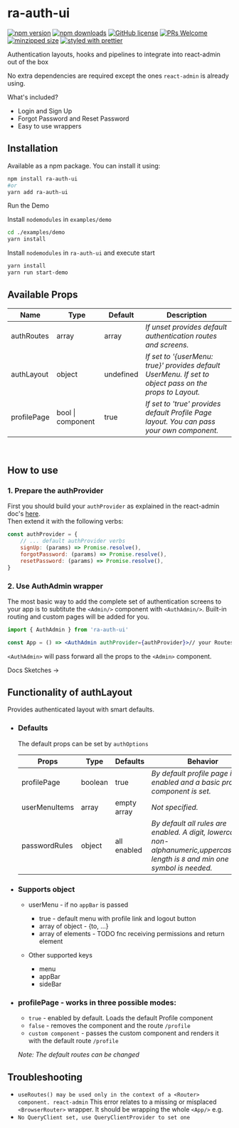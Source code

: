 # ra-auth-ui
[![npm version](https://img.shields.io/npm/v/ra-auth-ui.svg)](https://www.npmjs.com/package/ra-auth-ui)
[![npm downloads](https://img.shields.io/npm/dm/ra-auth-ui.svg)](https://www.npmjs.com/package/ra-auth-ui)
[![GitHub license](https://img.shields.io/github/license/ValentinnDimitroff/ra-auth-ui.svg)](https://github.com/ValentinnDimitroff/ra-auth-ui/blob/master/LICENSE)
[![PRs Welcome](https://img.shields.io/badge/PRs-welcome-green.svg)](https://github.com/ValentinnDimitroff/ra-auth-ui/)
[![minzipped size](https://badgen.net/bundlephobia/minzip/ra-auth-ui)](https://bundlephobia.com/result?p=ra-auth-ui)
[![styled with prettier](https://img.shields.io/badge/styled_with-prettier-ff69b4.svg)](https://github.com/prettier/prettier)
[](https://status.david-dm.org/gh/ValentinnDimitroff/ra-auth-ui.svg)

Authentication layouts, hooks and pipelines to integrate into react-admin out of the box

No extra dependencies are required except the ones `react-admin` is already using.

What's included?

-   Login and Sign Up
-   Forgot Password and Reset Password
-   Easy to use wrappers

## Installation

Available as a npm package. You can install it using:

```sh
npm install ra-auth-ui
#or
yarn add ra-auth-ui
```

Run the Demo

Install `nodemodules` in `examples/demo`

```sh 
cd ./examples/demo
yarn install
```
Install `nodemodules` in `ra-auth-ui` and execute start

```sh
yarn install 
yarn run start-demo
```

## Available Props

| Name        | Type              | Default   | Description                                                                                             |
| ----------- | ----------------- | --------- | ------------------------------------------------------------------------------------------------------- |
| authRoutes  | array             | array     | *If unset provides default authentication routes and screens.*                                          |
| authLayout  | object            | undefined | *If set to '{userMenu: true}' provides default UserMenu. If set to object pass on the props to Layout.* |
| profilePage | bool \| component | true      | *If set to 'true' provides default Profile Page layout. You can pass your own component.*               |

<br/>

## How to use

### 1.  Prepare the authProvider

First you should build your `authProvider` as explained in the react-admin doc's [here](https://marmelab.com/react-admin/Authentication.html). \
Then extend it with the following verbs:

```jsx
const authProvider = {
    // ... default authProvider verbs
    signUp: (params) => Promise.resolve(),
    forgotPassword: (params) => Promise.resolve(),
    resetPassword: (params) => Promise.resolve(),
}
```

### 2. Use AuthAdmin wrapper

The most basic way to add the complete set of authentication screens to your app is to subtitute the `<Admin/>` component with `<AuthAdmin/>`. Built-in routing and custom pages will be added for you.

```jsx
import { AuthAdmin } from 'ra-auth-ui'

const App = () => <AuthAdmin authProvider={authProvider}>// your Routes here</AuthAdmin>
```

`<AuthAdmin>` will pass forward all the props to the `<Admin>` component.

<!-- ## Change route urls

- All you have to do is subtitute the `<Admin/>` component with `<AuthAdmin/>`
- provide `authRoutes` prop

```
Example
```

## Edit auth pages style

- All you have to do is subtitute the `<Admin/>` component with `<AuthAdmin/>`
- provide `authRoutes` prop
- wrap default pages into own components

```
Example
``` -->

Docs Sketches ->


## Functionality of authLayout
 Provides authenticated layout with smart defaults.

- ### Defaults 
    The default props can be set by `authOptions`

    | Props         | Type    | Defaults    | Behavior                                                                                                                           |
    | ------------- | ------- | ----------- | ---------------------------------------------------------------------------------------------------------------------------------- |
    | profilePage   | boolean | true        | *By default profile page is enabled and a basic profile component is set.*                                                         |
    | userMenuItems | array   | empty array | *Not specified.*                                                                                                                   |
    | passwordRules | object  | all enabled | *By default all rules are enabled. A digit, lowercase, non-alphanumeric,uppercase,min-length is `8` and min one symbol is needed.* |


- ### Supports object

  -   userMenu - if no `appBar` is passed
      -   true - default menu with profile link and logout button
      -   array of object - {to, ...}
      -   array of elements - TODO fnc receiving permissions and return element

  - Other supported keys
      -   menu
      -   appBar
      -   sideBar

- ### **profilePage** - works in three possible modes:

  - `true` - enabled by default. Loads the default Profile component
  - `false` - removes the component and the route `/profile`
  - `custom component` - passes the custom component and renders it with the default route `/profile`

  *Note: The default routes can be changed*

## Troubleshooting

-   `useRoutes() may be used only in the context of a <Router> component. react-admin`
    This error relates to a missing or misplaced `<BrowserRouter>` wrapper. It should be wrapping the whole `<App/>` e.g.
-   `No QueryClient set, use QueryClientProvider to set one`
